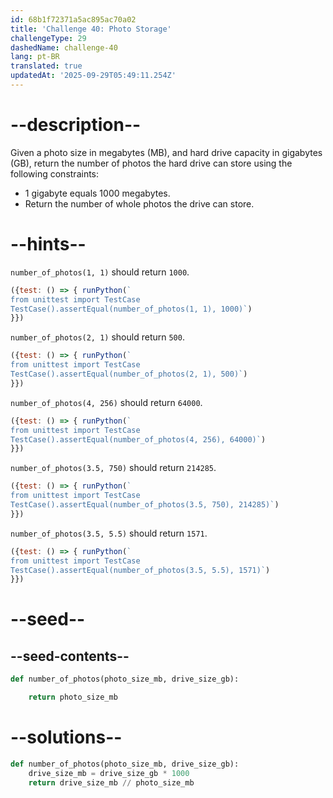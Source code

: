 ```yaml
---
id: 68b1f72371a5ac895ac70a02
title: 'Challenge 40: Photo Storage'
challengeType: 29
dashedName: challenge-40
lang: pt-BR
translated: true
updatedAt: '2025-09-29T05:49:11.254Z'
---
```


# --description--

Given a photo size in megabytes (MB), and hard drive capacity in gigabytes (GB), return the number of photos the hard drive can store using the following constraints:

- 1 gigabyte equals 1000 megabytes.
- Return the number of whole photos the drive can store.

# --hints--

`number_of_photos(1, 1)` should return `1000`.

```js
({test: () => { runPython(`
from unittest import TestCase
TestCase().assertEqual(number_of_photos(1, 1), 1000)`)
}})
```

`number_of_photos(2, 1)` should return `500`.

```js
({test: () => { runPython(`
from unittest import TestCase
TestCase().assertEqual(number_of_photos(2, 1), 500)`)
}})
```

`number_of_photos(4, 256)` should return `64000`.

```js
({test: () => { runPython(`
from unittest import TestCase
TestCase().assertEqual(number_of_photos(4, 256), 64000)`)
}})
```

`number_of_photos(3.5, 750)` should return `214285`.

```js
({test: () => { runPython(`
from unittest import TestCase
TestCase().assertEqual(number_of_photos(3.5, 750), 214285)`)
}})
```

`number_of_photos(3.5, 5.5)` should return `1571`.

```js
({test: () => { runPython(`
from unittest import TestCase
TestCase().assertEqual(number_of_photos(3.5, 5.5), 1571)`)
}})
```

# --seed--

## --seed-contents--

```py
def number_of_photos(photo_size_mb, drive_size_gb):

    return photo_size_mb
```

# --solutions--

```py
def number_of_photos(photo_size_mb, drive_size_gb):
    drive_size_mb = drive_size_gb * 1000
    return drive_size_mb // photo_size_mb
```
